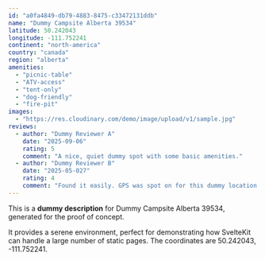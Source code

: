 ```yaml
---
id: "a0fa4849-db79-4883-8475-c33472131ddb"
name: "Dummy Campsite Alberta 39534"
latitude: 50.242043
longitude: -111.752241
continent: "north-america"
country: "canada"
region: "alberta"
amenities:
  - "picnic-table"
  - "ATV-access"
  - "tent-only"
  - "dog-friendly"
  - "fire-pit"
images:
  - "https://res.cloudinary.com/demo/image/upload/v1/sample.jpg"
reviews:
  - author: "Dummy Reviewer A"
    date: "2025-09-06"
    rating: 5
    comment: "A nice, quiet dummy spot with some basic amenities."
  - author: "Dummy Reviewer B"
    date: "2025-05-027"
    rating: 4
    comment: "Found it easily. GPS was spot on for this dummy location."
---
```


This is a **dummy description** for Dummy Campsite Alberta 39534, generated for the proof of concept.

It provides a serene environment, perfect for demonstrating how SvelteKit can handle a large number of static pages. The coordinates are 50.242043, -111.752241.
